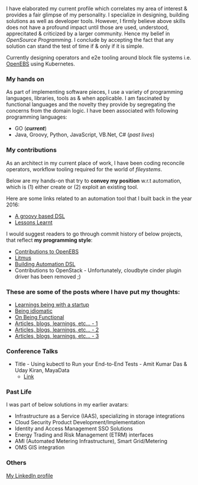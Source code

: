 I have elaborated my current profile which correlates my area of interest & provides a fair glimpse of my personality.
I specialize in designing, building solutions as well as developer tools. However, I firmly believe above skills does not
have a profound impact until those are used, understood, apprecitated & criticized by a larger community. Hence my belief in
_OpenSource Programming_. I conclude by accepting the fact that any solution can stand the test of time if & only if it is 
simple.

Currently designing operators and e2e tooling around block file systems i.e. [OpenEBS](https://openebs.io/) using Kubernetes.

### My hands on
As part of implementing software pieces, I use a variety of programming languages, libraries, tools as & when applicable. I 
am fascinated by functional languages and the novelty they provide by segregating the concerns from the domain logic. I have 
been associated with following programming languages:

- GO (**_current_**)
- Java, Groovy, Python, JavaScript, VB.Net, C# (_past lives_)

### My contributions
As an architect in my current place of work, I have been coding reconcile operators, workflow tooling required for the world
of _fileystems_. 

Below are my hands-on that try to **convey my position** w.r.t automation, which is (1) either create or (2) exploit an 
existing tool.

Here are some links related to an automation tool that I built back in the year 2016:
- [A groovy based DSL](https://github.com/cloudbytestorage/automation-core/blob/master/README.md)
- [Lessons Learnt](https://github.com/cloudbytestorage/automation-core/blob/master/touchstone/DesignThoughts/My%20Final%20Thoughts.md)

I would suggest readers to go through commit history of below projects, that reflect **my programming style**:
- [Contributions to OpenEBS](https://github.com/openebs/maya)
- [Litmus](https://github.com/openebs/litmus)
- [Building Automation DSL](https://github.com/AmitKumarDas/automation-core)
- Contributions to OpenStack - Unfortunately, cloudbyte cinder plugin driver has been removed ;)

### These are some of the posts where I have put my thoughts:
- [Learnings being with a startup](https://amitkumardas.github.io/2016/08/20/lessons-learned-at-CloudByte.html)
- [Being idiomatic](https://amitkumardas.github.io/2016/08/19/being-idiomatic-and-do-i-bother.html)
- [On Being Functional](https://www.linkedin.com/pulse/being-functional-amit-kumar-das/?trk=hp-feed-article-title-publish)
- [Articles, blogs, learnings, etc... - 1](https://amitkumardas.github.io/)
- [Articles, blogs, learnings, etc... - 2](https://github.com/AmitKumarDas/Decisions/tree/master/blogs)
- [Articles, blogs, learnings, etc... - 3](https://blog.openebs.io/@amit.das)

### Conference Talks
- Title - Using kubectl to Run your End-to-End Tests - Amit Kumar Das & Uday Kiran, MayaData
  - [Link](https://www.youtube.com/watch?v=YU9J4KH8X14)

### Past Life
I was part of below solutions in my earlier avatars:
- Infrastructure as a Service (IAAS), specializing in storage integrations
- Cloud Security Product Development/Implementation
- Identity and Access Management SSO Solutions
- Energy Trading and Risk Management (ETRM) interfaces
- AMI (Automated Metering Infrastructure), Smart Grid/Metering
- OMS GIS integration

### Others
[My LinkedIn profile](https://www.linkedin.com/in/amit-kumar-das-224b351b/)
